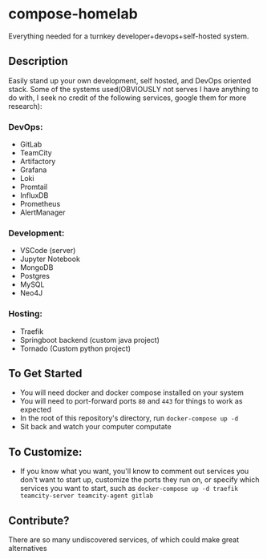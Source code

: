 # compose-homelab
Everything needed for a turnkey developer+devops+self-hosted system.

## Description
Easily stand up your own development, self hosted, and DevOps oriented stack. 
Some of the systems used(OBVIOUSLY not serves I have anything to do with, I seek no credit of the following services, google them for more research):
### DevOps:
  * GitLab
  * TeamCity
  * Artifactory
  * Grafana
  * Loki
  * Promtail
  * InfluxDB
  * Prometheus
  * AlertManager
### Development:
  * VSCode (server)
  * Jupyter Notebook
  * MongoDB
  * Postgres
  * MySQL
  * Neo4J
### Hosting:
  * Traefik
  * Springboot backend (custom java project)
  * Tornado (Custom python project)

## To Get Started
* You will need docker and docker compose installed on your system
* You will need to port-forward ports `80` and `443` for things to work as expected
* In the root of this repository's directory, run `docker-compose up -d`
* Sit back and watch your computer computate

## To Customize: 
* If you know what you want, you'll know to comment out services you don't want to start up, customize the ports they run on, or specify which services you want to start, such as `docker-compose up -d traefik teamcity-server teamcity-agent gitlab`

## Contribute?
There are so many undiscovered services, of which could make great alternatives